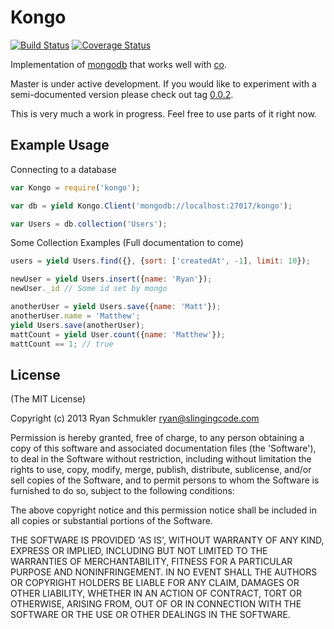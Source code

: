 # Kongo
[![Build Status](https://api.travis-ci.org/rschmukler/kongo.png)](http://travis-ci.org/rschmukler/kongo) 
[![Coverage
Status](https://coveralls.io/repos/rschmukler/kongo/badge.png)](https://coveralls.io/r/rschmukler/kongo)

Implementation of [mongodb](https://github.com/mongodb/node-mongodb-native) that
works well with [co](https://github.com/visionmedia/co).


Master is under active development. If you would like to experiment with a
semi-documented version please check out tag
[0.0.2](https://github.com/rschmukler/kongo/tree/0.0.2).

This is very much a work in progress. Feel free to use parts of it right now.

## Example Usage

Connecting to a database

```js
var Kongo = require('kongo');

var db = yield Kongo.Client('mongodb://localhost:27017/kongo');

var Users = db.collection('Users');
```

Some Collection Examples (Full documentation to come)

```js
users = yield Users.find({}, {sort: ['createdAt', -1], limit: 10});

newUser = yield Users.insert({name: 'Ryan'});
newUser._id // Some id set by mongo

anotherUser = yield Users.save({name: 'Matt'});
anotherUser.name = 'Matthew';
yield Users.save(anotherUser);
mattCount = yield User.count({name: 'Matthew'});
mattCount == 1; // true
```

## License
(The MIT License)

Copyright (c) 2013 Ryan Schmukler ryan@slingingcode.com

Permission is hereby granted, free of charge, to any person obtaining a copy of
this software and associated documentation files (the 'Software'), to deal in
the Software without restriction, including without limitation the rights to
use, copy, modify, merge, publish, distribute, sublicense, and/or sell copies of
the Software, and to permit persons to whom the Software is furnished to do so,
subject to the following conditions:

The above copyright notice and this permission notice shall be included in all
copies or substantial portions of the Software.

THE SOFTWARE IS PROVIDED 'AS IS', WITHOUT WARRANTY OF ANY KIND, EXPRESS OR
IMPLIED, INCLUDING BUT NOT LIMITED TO THE WARRANTIES OF MERCHANTABILITY, FITNESS
FOR A PARTICULAR PURPOSE AND NONINFRINGEMENT. IN NO EVENT SHALL THE AUTHORS OR
COPYRIGHT HOLDERS BE LIABLE FOR ANY CLAIM, DAMAGES OR OTHER LIABILITY, WHETHER
IN AN ACTION OF CONTRACT, TORT OR OTHERWISE, ARISING FROM, OUT OF OR IN
CONNECTION WITH THE SOFTWARE OR THE USE OR OTHER DEALINGS IN THE SOFTWARE.
